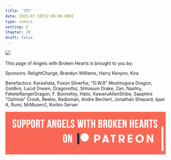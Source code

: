 ```yaml
---
title: '357'
date: 2025-07-18T22:00:00.000Z
type: comics
setting: E
Chapter: 20
draft: false
---
```


![](</uploads/F 4.png>)

This page of Angels with Broken Hearts is brought to you by:

Sponsors: RelightCharge, Brandyn Williams, Harry Kenyon, Kira

Benefactors: Karashata, Foxon Silverfur, "D.W\.R" Moshtogora Dragon, Goldkin, Lucid Dream, Dragonofoz, Shhasum Drake, Zan, Nashty, FeketeRangerDragon, F. Bonnefoy, Halio, KawaruAlienShibe, Sapphire "Ophinia" Crook, Beebo, Radioman, Andre Bechert, Jonathan Shepard, Ippe A, Rumi, MrMusen2, Korbin Server

[![](/uploads/patreon-banner-4.jpg)](http://patreon.com/mbsaunders)
